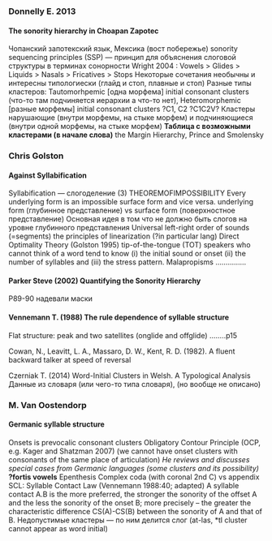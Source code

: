 ### Donnelly E. 2013 
#### The sonority hierarchy in Choapan Zapotec  
Чопанский запотекский язык, Мексика (вост побережье) 
sonority sequencing principles (SSP) — принцип для объяснения слоговой структуры в терминах сонорности 
Wright 2004 : Vowels > Glides > Liquids > Nasals > Fricatives > Stops 
Некоторые сочетания необычны и интересны типологиески (глайд и стоп, плавные и стоп) 
Разные типы кластеров: Tautomorhpemic [одна морфема] initial consonant clusters (что-то там подчиняется иерархии а что-то нет), Heteromorphemic [разные морфемы] initial consonant clusters 
?C1, C2 ?C1C2V? 
Кластеры нарушающие (внутри морфемы, на стыке морфем) и подчиняющиеся (внутри одной морфемы, на стыке морфем) 
__Таблица с возможными кластерами (в начале слова)__ 
the Margin Hierarchy, Prince and Smolensky 


### Chris Golston 
#### Against Syllabification 
Syllabification — слогоделение 
(3) THEOREMOFIMPOSSIBILITY
Every underlying form is an impossible surface form and vice versa. 
underlying form (глубинное представление) vs surface form (поверхностное представление) 
Основная идея в том что не должно быть слогов на уровне глубинного представления 
Universal left-right order of sounds (=segments) 
the principles of linearization (?in particular lang) 
Direct Optimality Theory (Golston 1995) 
tip-of-the-tongue (TOT) 
speakers who cannot think of a word tend to know (i) the initial sound or onset (ii) the number of syllables and (iii) the stress pattern. 
Malapropisms 
……………  


#### Parker Steve (2002) Quantifying the Sonority Hierarchy 
P89-90 надевали маски 


#### Vennemann T. (1988) The rule dependence of syllable structure 
Flat structure: peak and two satellites (onglide and offglide) 
……..p15 


Cowan, N., Leavitt, L. A., Massaro, D. W., Kent, R. D. (1982). A fluent backward talker 
 at speed of reversal 


Czerniak T. (2014) Word-Initial Clusters in Welsh. A Typological Analysis 
Данные из словаря (или чего-то типа словаря), (но вообще не описано) 


### M. Van Oostendorp 
#### Germanic syllable structure  
Onsets is prevocalic consonant clusters 
Obligatory Contour Principle (OCP, e.g. Kager and Shatzman 2007) (we cannot have onset clusters with consonants of the same place of articulation) 
*He reviews and discusses special cases from Germanic languages (some clusters and its possibility)* 
**?fortis vowels** 
Epenthesis 
Complex coda (with coronal 2nd C) vs appendix 
SCL: Syllable Contact Law (Vennemann 1988:40; adapted)
A syllable contact A.B is the more preferred, the stronger the sonority of the offset A and the less the sonority of the onset B; more precisely – the greater the characteristic difference CS(A)-CS(B) between the sonority of A and that of B. 
Недопустимые кластеры — по ним делится слог (at-las, *tl cluster cannot appear as word initial) 





